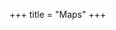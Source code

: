 +++
title = "Maps"
+++


<div id="map" class="map"></div>
<script>
window.addEventListener('load', function() {
    let tileserver = "https://tiles.morris-frank.dev/file/osm-tiles/";
    let layers = {
        "Topology": L.tileLayer(tileserver + 'topo/{z}/{x}/{y}.png',{maxZoom:16}),
        "Alpine club": L.tileLayer(tileserver + 'avk/{z}/{x}/{y}.png',{maxZoom:16})
    };
    let map = L.map('map', {
        center: [47.05, 12.2],
        zoom: 11,
        layers: [layers["Topology"],]
    });
    L.control.layers(layers,null,{collapsed:false}).addTo(map);
    var gpx = './abenteurer_hikr.gpx';
    new L.GPX(gpx, {
        async: true,
        marker_options: {
            startIconUrl: null,
            endIconUrl: null,
            shadowUrl: null
    }}).addTo(map);
  }, false);
</script>